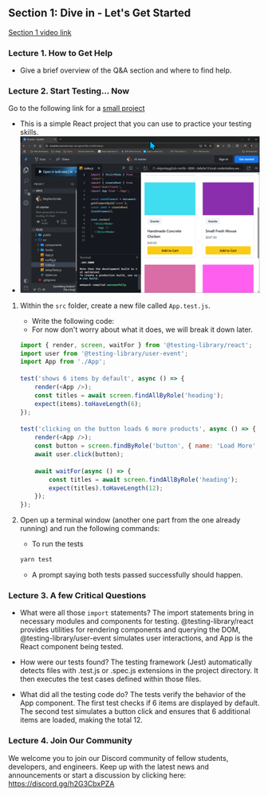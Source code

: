 ## Section 1: Dive in - Let's Get Started
[Section 1 video link](https://www.udemy.com/course/react-testing-library-and-jest/learn/lecture/42425978#overview)

### Lecture 1. How to Get Help
- Give a brief overview of the Q&A section and where to find help.

### Lecture 2. Start Testing... Now
Go to the following link for a [small project](https://stackblitz.com/edit/vitejs-vite-ygt2uh)
- This is a simple React project that you can use to practice your testing skills.
- ![StackBlitz](./images/README-01-images/img01-chrome-Jo7XJS.png)

1. Within the `src` folder, create a new file called `App.test.js`.
    - Write the following code:
    - For now don't worry about what it does, we will break it down later.
    ```javascript
    import { render, screen, waitFor } from '@testing-library/react';
    import user from '@testing-library/user-event';
    import App from './App';
   
    test('shows 6 items by default', async () => {
        render(<App />);
        const titles = await screen.findAllByRole('heading');
        expect(items).toHaveLength(6);
    });
   
    test('clicking on the button loads 6 more products', async () => {
        render(<App />);
        const button = screen.findByRole('button', { name: 'Load More' });
        await user.click(button);
   
        await waitFor(async () => {
            const titles = await screen.findAllByRole('heading');
            expect(titles).toHaveLength(12);
        });
    });
    ```

2. Open up a terminal window (another one part from the one already running) and run the following commands:
    - To run the tests
    ```bash
    yarn test
    ```
   - A prompt saying both tests passed successfully should happen.

### Lecture 3. A few Critical Questions

- What were all those `import` statements?
The import statements bring in necessary modules and components for testing.
@testing-library/react provides utilities for rendering components and querying the DOM,
 @testing-library/user-event simulates user interactions, and App is the React component being tested.

- How were our tests found?
The testing framework (Jest) automatically detects files with .test.js or .spec.js extensions in the project directory. 
It then executes the test cases defined within those files.

- What did all the testing code do?
The tests verify the behavior of the App component. 
The first test checks if 6 items are displayed by default. 
The second test simulates a button click and ensures that 6 additional items are loaded, 
making the total 12.


### Lecture 4. Join Our Community
We welcome you to join our Discord community of fellow students, 
developers, and engineers. Keep up with the latest news and
announcements or start a discussion by clicking here: https://discord.gg/h2G3CbxPZA
